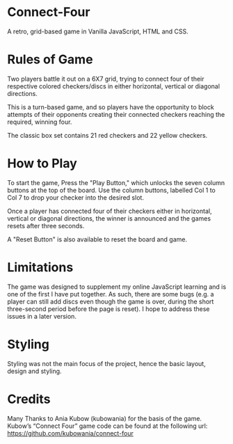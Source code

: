 # Connect-Four

A retro, grid-based game in Vanilla JavaScript, HTML and CSS.


# Rules of Game

Two players battle it out on a 6X7 grid, trying to connect four of their respective colored checkers/discs in either horizontal, vertical or diagonal directions. 

This is a turn-based game, and so players have the opportunity to block attempts of their opponents creating their connected checkers reaching the required, winning four. 

The classic box set contains 21 red checkers and 22 yellow checkers. 


# How to Play 

To start the game, Press the "Play Button," which unlocks the seven column buttons at the top of the board. Use the column buttons, labelled Col 1 to Col 7 to drop your checker into the desired slot.

Once a player has connected four of their checkers either in horizontal, vertical or diagonal directions, the winner is announced and the games resets after three seconds. 

A "Reset Button" is also available to reset the board and game. 


# Limitations

The game was designed to supplement my online JavaScript learning and is one of the first I have put together. As such, there are some bugs (e.g. a player can still add discs even though the game is over, during the short three-second period before the page is reset). I hope to address these issues in a later version. 


# Styling

Styling was not the main focus of the project, hence the basic layout, design and styling. 


# Credits

Many Thanks to Ania Kubow (kubowania) for the basis of the game. Kubow’s “Connect Four” game code can be found at the following url: https://github.com/kubowania/connect-four
